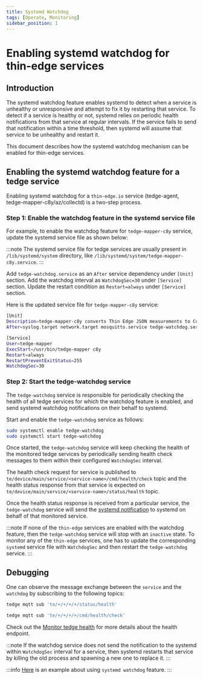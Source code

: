 ```yaml
---
title: Systemd Watchdog
tags: [Operate, Monitoring]
sidebar_position: 1
---
```


# Enabling systemd watchdog for thin-edge services

## Introduction

The systemd watchdog feature enables systemd to detect when a service is unhealthy or unresponsive and 
attempt to fix it by restarting that service.
To detect if a service is healthy or not, systemd relies on periodic health notifications from that service at regular intervals.
If the service fails to send that notification within a time threshold,
then systemd will assume that service to be unhealthy and restart it.

This document describes how the systemd watchdog mechanism can be enabled for thin-edge services.

## Enabling the systemd watchdog feature for a tedge service

Enabling systemd watchdog for a `thin-edge.io` service (tedge-agent, tedge-mapper-c8y/az/collectd) is a two-step process.

### Step 1: Enable the watchdog feature in the systemd service file

For example, to enable the watchdog feature for `tedge-mapper-c8y` service,
update the systemd service file as shown below:

:::note
The systemd service file for tedge services are usually present in `/lib/systemd/system` directory, 
like `/lib/systemd/system/tedge-mapper-c8y.service`.
:::

Add `tedge-watchdog.service` as an `After` service dependency under `[Unit]` section.
Add the watchdog interval as `WatchdogSec=30` under `[Service]` section.
Update the restart condition as `Restart=always` under `[Service]` section.

Here is the updated service file for `tedge-mapper-c8y` service:

```sh
[Unit]
Description=tedge-mapper-c8y converts Thin Edge JSON measurements to Cumulocity JSON format.
After=syslog.target network.target mosquitto.service tedge-watchdog.service

[Service]
User=tedge-mapper
ExecStart=/usr/bin/tedge-mapper c8y
Restart=always
RestartPreventExitStatus=255
WatchdogSec=30
```

### Step 2: Start the tedge-watchdog service

The `tedge-watchdog` service is responsible for periodically checking the health of
all tedge services for which the watchdog feature is enabled,
and send systemd watchdog notifications on their behalf to systemd.

Start and enable the `tedge-watchdog` service as follows:
	
```sh
sudo systemctl enable tedge-watchdog
sudo systemctl start tedge-watchdog
``` 

Once started, the `tedge-watchdog` service will keep checking the health of the monitored tedge services by periodically
sending health check messages to them within their configured `WatchdogSec` interval.

The health check request for service is published to `te/device/main/service/<service-name>/cmd/health/check` topic and
the health status response from that service is expected on `te/device/main/service/<service-name>/status/health` topic.

Once the health status response is received from a particular service, the `tedge-watchdog` service will send the
[systemd notification](https://www.freedesktop.org/software/systemd/man/sd_notify.html#) to systemd on behalf of that
monitored service.

:::note
If none of the `thin-edge` services are enabled with the watchdog feature, then the `tedge-watchdog` service will stop with an `inactive` state.
To monitor any of the `thin-edge` services, one has to update the corresponding `systemd` service file with `WatchdogSec`
and then restart the `tedge-watchdog` service.
:::

## Debugging

One can observe the message exchange between the `service` and the `watchdog`
by subscribing to the following topics:


```sh te2mqtt formats=v1
tedge mqtt sub 'te/+/+/+/+/status/health'
```

```sh te2mqtt formats=v1
tedge mqtt sub 'te/+/+/+/+/cmd/health/check'
```

Check out the [Monitor tedge health](../troubleshooting/monitor_tedge_health.md) for more details about the health endpoint.

:::note
If the watchdog service does not send the notification to the systemd within `WatchdogSec` interval for a service,
then systemd restarts that service by killing the old process and spawning a new one to replace it.
:::

:::info
[Here](https://www.medo64.com/2019/01/systemd-watchdog-for-any-service/) is an example about using `systemd watchdog` feature.
:::
